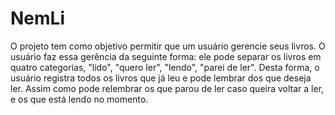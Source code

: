 # NemLi

O projeto tem como objetivo permitir que um usuário gerencie seus livros. O usuário faz essa gerência da seguinte forma: ele pode separar os livros em
quatro categorias, "lido", "quero ler", "lendo", "parei de ler". Desta forma, o usuário registra todos os livros que já leu e pode lembrar dos que deseja
ler. Assim como pode relembrar os que parou de ler caso queira voltar a ler, e os que está lendo no momento.